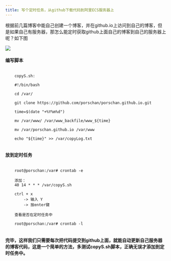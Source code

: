 ```yaml
---
title: 写个定时任务，从github下载代码到阿里ECS服务器上
---
```


根据前几篇博客中能自己创建一个博客，并在github.io上访问到自己的博客，但是如果自己有服务器，那怎么能定时获取github上面自己的博客到自己的服务器上呢？如下图

![](../../../../../../images/2018_06_19/networkRelationship.png)

#### 编写脚本

```

	copyS.sh:

	#!/bin/bash
	
	cd /var/
	
	git clone https://github.com/porschan/porschan.github.io.git
	
	time=$(date "+%Y%m%d")
	
	mv /var/www/ /var/www_backfile/www_${time}
	
	mv /var/porschan.github.io /var/www
	
	echo "${time}" >> /var/copyLog.txt


```

#### 放到定时任务

```

	root@porschan:/var# crontab -e

	添加：
	40 14 * * * /var/copyS.sh

	ctrl + x
		-> 输入 Y
 		-> 按enter键

	查看是否在定时任务中

	root@porschan:/var# crontab -l


```

#### 完毕，这样我们只需要每次把代码提交到github上面，就能自动更新自己服务器的博客代码，这是一个简单的方法，多测试copyS.sh脚本，正确无误才添加到定时任务中。